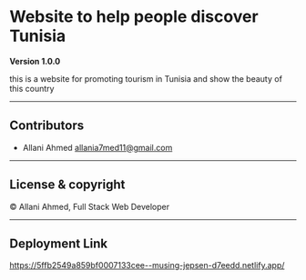 # Website to help people discover  Tunisia

**Version 1.0.0**

this is a website for promoting tourism in Tunisia and show the beauty of this country

---

## Contributors
- Allani Ahmed <allania7med11@gmail.com>

---
## License & copyright
© Allani Ahmed, Full Stack Web Developer

---
## Deployment Link
https://5ffb2549a859bf0007133cee--musing-jepsen-d7eedd.netlify.app/